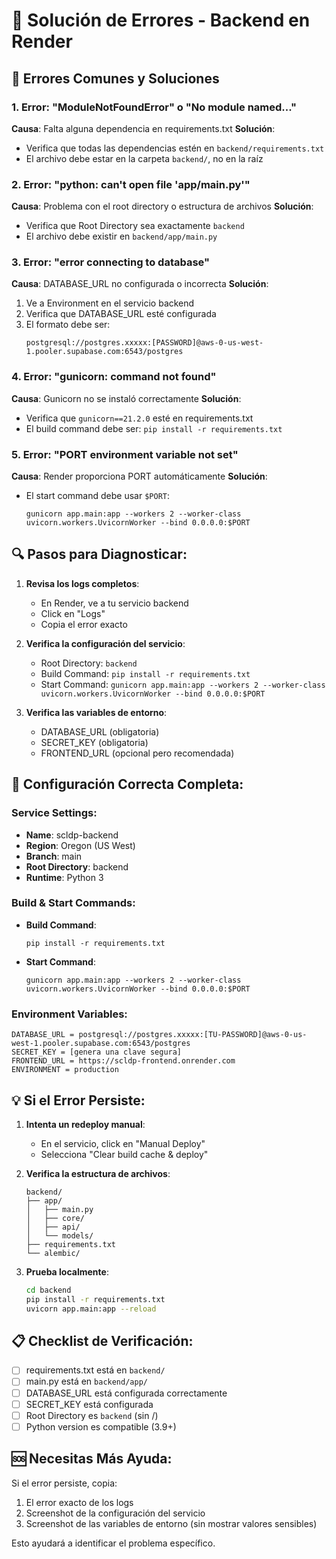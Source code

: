 # 🔧 Solución de Errores - Backend en Render

## 🔴 Errores Comunes y Soluciones

### 1. Error: "ModuleNotFoundError" o "No module named..."
**Causa**: Falta alguna dependencia en requirements.txt
**Solución**: 
- Verifica que todas las dependencias estén en `backend/requirements.txt`
- El archivo debe estar en la carpeta `backend/`, no en la raíz

### 2. Error: "python: can't open file 'app/main.py'"
**Causa**: Problema con el root directory o estructura de archivos
**Solución**:
- Verifica que Root Directory sea exactamente `backend`
- El archivo debe existir en `backend/app/main.py`

### 3. Error: "error connecting to database"
**Causa**: DATABASE_URL no configurada o incorrecta
**Solución**:
1. Ve a Environment en el servicio backend
2. Verifica que DATABASE_URL esté configurada
3. El formato debe ser:
   ```
   postgresql://postgres.xxxxx:[PASSWORD]@aws-0-us-west-1.pooler.supabase.com:6543/postgres
   ```

### 4. Error: "gunicorn: command not found"
**Causa**: Gunicorn no se instaló correctamente
**Solución**:
- Verifica que `gunicorn==21.2.0` esté en requirements.txt
- El build command debe ser: `pip install -r requirements.txt`

### 5. Error: "PORT environment variable not set"
**Causa**: Render proporciona PORT automáticamente
**Solución**:
- El start command debe usar `$PORT`:
  ```
  gunicorn app.main:app --workers 2 --worker-class uvicorn.workers.UvicornWorker --bind 0.0.0.0:$PORT
  ```

## 🔍 Pasos para Diagnosticar:

1. **Revisa los logs completos**:
   - En Render, ve a tu servicio backend
   - Click en "Logs"
   - Copia el error exacto

2. **Verifica la configuración del servicio**:
   - Root Directory: `backend`
   - Build Command: `pip install -r requirements.txt`
   - Start Command: `gunicorn app.main:app --workers 2 --worker-class uvicorn.workers.UvicornWorker --bind 0.0.0.0:$PORT`

3. **Verifica las variables de entorno**:
   - DATABASE_URL (obligatoria)
   - SECRET_KEY (obligatoria)
   - FRONTEND_URL (opcional pero recomendada)

## 🚀 Configuración Correcta Completa:

### Service Settings:
- **Name**: scldp-backend
- **Region**: Oregon (US West)
- **Branch**: main
- **Root Directory**: backend
- **Runtime**: Python 3

### Build & Start Commands:
- **Build Command**: 
  ```
  pip install -r requirements.txt
  ```
- **Start Command**: 
  ```
  gunicorn app.main:app --workers 2 --worker-class uvicorn.workers.UvicornWorker --bind 0.0.0.0:$PORT
  ```

### Environment Variables:
```
DATABASE_URL = postgresql://postgres.xxxxx:[TU-PASSWORD]@aws-0-us-west-1.pooler.supabase.com:6543/postgres
SECRET_KEY = [genera una clave segura]
FRONTEND_URL = https://scldp-frontend.onrender.com
ENVIRONMENT = production
```

## 💡 Si el Error Persiste:

1. **Intenta un redeploy manual**:
   - En el servicio, click en "Manual Deploy"
   - Selecciona "Clear build cache & deploy"

2. **Verifica la estructura de archivos**:
   ```
   backend/
   ├── app/
   │   ├── main.py
   │   ├── core/
   │   ├── api/
   │   └── models/
   ├── requirements.txt
   └── alembic/
   ```

3. **Prueba localmente**:
   ```bash
   cd backend
   pip install -r requirements.txt
   uvicorn app.main:app --reload
   ```

## 📋 Checklist de Verificación:

- [ ] requirements.txt está en `backend/`
- [ ] main.py está en `backend/app/`
- [ ] DATABASE_URL está configurada correctamente
- [ ] SECRET_KEY está configurada
- [ ] Root Directory es `backend` (sin /)
- [ ] Python version es compatible (3.9+)

## 🆘 Necesitas Más Ayuda:

Si el error persiste, copia:
1. El error exacto de los logs
2. Screenshot de la configuración del servicio
3. Screenshot de las variables de entorno (sin mostrar valores sensibles)

Esto ayudará a identificar el problema específico.